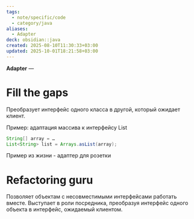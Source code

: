 ```yaml
---
tags:
  - note/specific/code
  - category/java
aliases:
  - Adapter
deck: obsidian::java
created: 2025-08-10T11:30:33+03:00
updated: 2025-10-01T18:21:58+03:00
---
```


**Adapter**
—
# Fill the gaps
Преобразует интерфейс одного класса в другой, который ожидает клиент.

Пример: адаптация массива к интерфейсу List
```java
String[] array = …
List<String> list = Arrays.asList(array);
```

Пример из жизни - адаптер для розетки

# Refactoring guru
Позволяет объектам с несовместимыми интерфейсами работать вместе. Выступает в роли посредника, преобразуя интерфейс одного объекта в интерфейс, ожидаемый клиентом.

